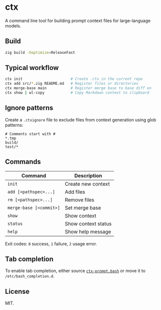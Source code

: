 # ctx

A command line tool for building prompt context files for large-language models.

## Build

```bash
zig build -Doptimize=ReleaseFast
```

## Typical workflow

```bash
ctx init                      # Create .ctx in the current repo
ctx add src/*.zig README.md   # Register files or directories
ctx merge-base main           # Register merge base to base diff on
ctx show | wl-copy            # Copy Markdown context to clipboard
```

## Ignore patterns

Create a `.ctxignore` file to exclude files from context generation using glob patterns:

```
# Comments start with #
*.tmp
build/
test/*
```

## Commands

| Command                 | Description         |
| ----------------------- | ------------------- |
| `init`                  | Create new context  |
| `add [<pathspec>...]`   | Add files           |
| `rm [<pathspec>...]`    | Remove files        |
| `merge-base [<commit>]` | Set merge base      |
| `show`                  | Show context        |
| `status`                | Show context status |
| `help`                  | Show help message   |

Exit codes: `0` success, `1` failure, `2` usage error.

## Tab completion

To enable tab completion, either source [`ctx-prompt.bash`](./ctx-prompt.bash) or move it to `/etc/bash_completion.d`.

## License

MIT.
